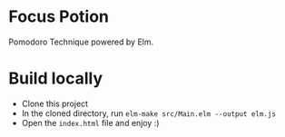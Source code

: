 # Focus Potion

Pomodoro Technique powered by Elm.

# Build locally

* Clone this project
* In the cloned directory, run `elm-make src/Main.elm --output elm.js`
* Open the `index.html` file and enjoy :)
